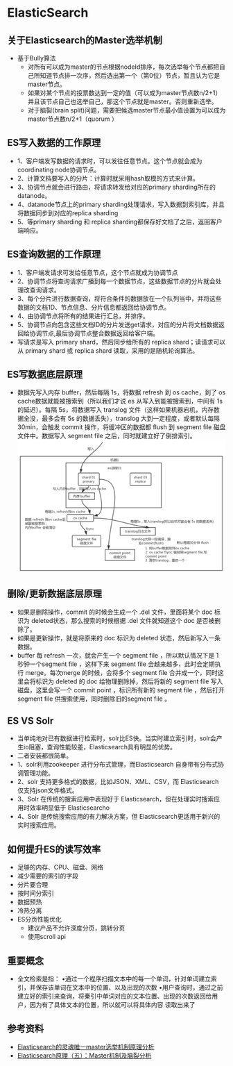 # ElasticSearch

## 关于Elasticsearch的Master选举机制
   - 基于Bully算法
     - 对所有可以成为master的节点根据nodeId排序，每次选举每个节点都把自己所知道节点排一次序，然后选出第一个（第0位）节点，暂且认为它是master节点。
     - 如果对某个节点的投票数达到一定的值（可以成为master节点数n/2+1）并且该节点自己也选举自己，那这个节点就是master。否则重新选举。
     - 对于脑裂(brain split)问题，需要把候选master节点最小值设置为可以成为master节点数n/2+1（quorum ）


## ES写入数据的工作原理
 - 1、客户端发写数据的请求时，可以发往任意节点。这个节点就会成为coordinating node协调节点。
 - 2、计算文档要写入的分片：计算时就采用hash取模的方式来计算。
 - 3、协调节点就会进行路由，将请求转发给对应的primary sharding所在的datanode。
 - 4、datanode节点上的primary sharding处理请求，写入数据到索引库，并且将数据同步到对应的replica sharding
 - 5、等primary sharding 和 replica sharding都保存好文档了之后，返回客户端响应。

## ES查询数据的工作原理
 - 1、客户端发请求可发给任意节点，这个节点就成为协调节点
 - 2、协调节点将查询请求广播到每一个数据节点，这些数据节点的分片就会处理改查询请求。
 - 3、每个分片进行数据查询，将符合条件的数据放在一个队列当中，并将这些数据的文档1D、节点信息、分片信息都返回给协调节点。
 - 4、由协调节点将所有的结果进行汇总，并排序。
 - 5、协调节点向包含这些文档ID的分片发送get请求，对应的分片将文档数据返回给协调节点,最后协调节点整合数据返回给客户端。
 - 写请求是写入 primary shard，然后同步给所有的 replica shard；读请求可以从 primary shard 或 replica shard 读取，采用的是随机轮询算法。
  
## ES写数据底层原理
  - 数据先写入内存 buffer，然后每隔 1s，将数据 refresh 到 os cache，到了 os cache数据就能被搜索到（所以我们才说 es 从写入到能被搜索到，中间有 1s 的延迟）。每隔 5s，将数据写入 translog 文件（这样如果机器宕机，内存数据全没，最多会有 5s 的数据丢失），translog 大到一定程度，或者默认每隔 30min，会触发 commit 操作，将缓冲区的数据都 flush 到 segment file 磁盘文件中。数据写入 segment file 之后，同时就建立好了倒排索引。
  ![image](./../../Resources/DataBase/ElasticSearch/elasticsearch_write_data.png)

## 删除/更新数据底层原理
  - 如果是删除操作，commit 的时候会生成一个 .del 文件，里面将某个 doc 标识为 deleted状态，那么搜索的时候根据 .del 文件就知道这个 doc 是否被删除了。
  - 如果是更新操作，就是将原来的 doc 标识为 deleted 状态，然后新写入一条数据。
  - buffer 每 refresh 一次，就会产生一个 segment file ，所以默认情况下是 1 秒钟一个segment file ，这样下来 segment file 会越来越多，此时会定期执行 merge。每次merge 的时候，会将多个 segment file 合并成一个，同时这里会将标识为 deleted 的 doc 给物理删除掉，然后将新的 segment file 写入磁盘，这里会写一个 commit point ，标识所有新的 segment file ，然后打开 segment file 供搜索使用，同时删除旧的segment file 。

## ES VS Solr
  - 当单纯地对已有数据进行检索时，solr比ES快。当实时建立索引时，solr会产生io阻塞，查询性能较差，Elasticsearch具有明显的优势。
  - 二者安装都很简单。
  - 1、solr利用zookeeper 进行分布式管理，而Elasticsearch 自身带有分布式协调管理功能。
  - 2、solr 支持更多格式的数据，比如JSON、XML、CSV，而 Elasticsearch 仅支持json文件格式。
  - 3、Solr 在传统的搜索应用中表现好于 Elasticsearch，但在处理实时搜索应用时效率明显低于 Elasticsearcho
  - 4、Solr 是传统搜索应用的有力解决方案，但 Elasticsearch更适用于新兴的实时搜索应用。

## 如何提升ES的读写效率
  - 足够的内存、CPU、磁盘、网络
  - 减少需要的索引的字段
  - 分片要合理
  - 按时间分索引
  - 数据预热
  - 冷热分离
  - ES分页性能优化
    - 建议产品不允许深度分页，跳转分页
    - 使用scroll api

## 重要概念
  - 全文检索是指：
•通过一个程序扫描文本中的每一个单词，针对单词建立索引，并保存该单词在文本中的位置、以及出现的次数
•用户查询时，通过之前建立好的索引来查询，将秦引中单词对应的文本位置、出现的次数返回给用户，因为有了具体文本的位置，所以就可以将具体内容
读取出来了
## 参考资料
  - [Elasticsearch的灵魂唯一master选举机制原理分析](https://www.jb51.net/article/245436.htm)
  - [Elasticsearch原理（五）：Master机制及脑裂分析](Elasticsearch原理（五）：Master机制及脑裂分析)